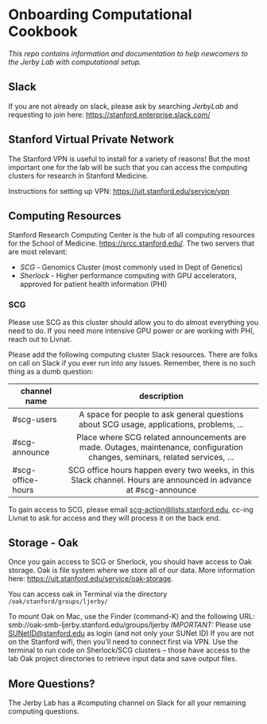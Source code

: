 # Onboarding Computational Cookbook
_This repo contains information and documentation to help newcomers to the Jerby Lab with computational setup._

## Slack

If you are not already on slack, please ask by searching *JerbyLab* and requesting to join here: https://stanford.enterprise.slack.com/

## Stanford Virtual Private Network 

The Stanford VPN is useful to install for a variety of reasons! But the most important one for the lab will be such that you can access the computing clusters for research in Stanford Medicine.

Instructions for setting up VPN: https://uit.stanford.edu/service/vpn

## Computing Resources

Stanford Research Computing Center is the hub of all computing resources for the School of Medicine. https://srcc.stanford.edu/. The two servers that are most relevant:

- *SCG* - Genomics Cluster (most commonly used in Dept of Genetics)
- *Sherlock* - Higher performance computing with GPU accelerators, approved for patient health information (PHI)

### SCG
Please use SCG as this cluster should allow you to do almost everything you need to do. If you need more intensive GPU power or are working with PHI, reach out to Livnat. 

Please add the following computing cluster Slack resources. There are folks on call on Slack if you ever run into any issues. Remember, there is no such thing as a dumb question:

| channel name      | description                                                                                                                 |
| ----------------- |:---------------------------------------------------------------------------------------------------------------------------:|
| #scg-users        | A space for people to ask general questions about SCG usage, applications, problems, ...                                    |
| #scg-announce     | Place where SCG related announcements are made. Outages, maintenance, configuration changes, seminars, related services, …  |
| #scg-office-hours | SCG office hours happen every two weeks, in this Slack channel. Hours are announced in advance at #scg-announce             |

To gain access to SCG, please email scg-action@lists.stanford.edu, cc-ing Livnat to ask for access and they will process it on the back end. 

## Storage - Oak 

Once you gain access to SCG or Sherlock, you should have access to Oak storage. Oak is file system where we store all of our data. More information here: https://uit.stanford.edu/service/oak-storage. 

You can access oak in Terminal via the directory `/oak/stanford/groups/ljerby/`

To mount Oak on Mac, use the Finder (command-K) and the following URL: smb://oak-smb-ljerby.stanford.edu/groups/ljerby
*IMPORTANT:* Please use SUNetID@stanford.edu as login (and not only your SUNet ID)
If you are not on the Stanford wifi, then you'll need to connect first via VPN. Use the terminal to run code on Sherlock/SCG clusters – those have access to the lab Oak project directories to retrieve input data and save output files.

## More Questions? 

The Jerby Lab has a #computing channel on Slack for all your remaining computing questions.



